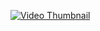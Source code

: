 [![Video Thumbnail](https://your-thumbnail-url)](https://drive.google.com/file/d/1Klucspui0k1tHzcI5QKo6WdOhQvxkL2t/view?usp=sharing)
